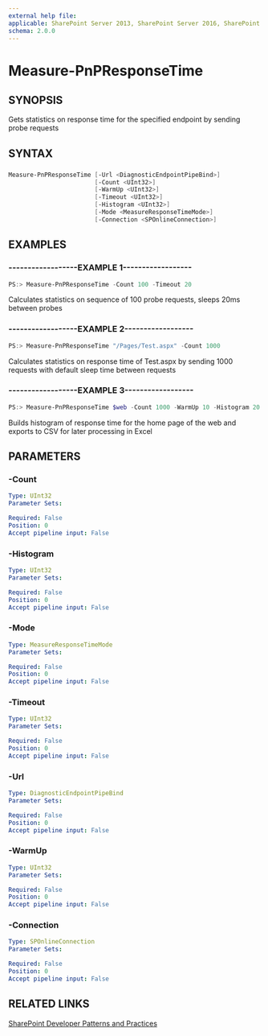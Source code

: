 ```yaml
---
external help file:
applicable: SharePoint Server 2013, SharePoint Server 2016, SharePoint Online
schema: 2.0.0
---
```

# Measure-PnPResponseTime

## SYNOPSIS
Gets statistics on response time for the specified endpoint by sending probe requests

## SYNTAX 

### 
```powershell
Measure-PnPResponseTime [-Url <DiagnosticEndpointPipeBind>]
                        [-Count <UInt32>]
                        [-WarmUp <UInt32>]
                        [-Timeout <UInt32>]
                        [-Histogram <UInt32>]
                        [-Mode <MeasureResponseTimeMode>]
                        [-Connection <SPOnlineConnection>]
```

## EXAMPLES

### ------------------EXAMPLE 1------------------
```powershell
PS:> Measure-PnPResponseTime -Count 100 -Timeout 20
```

Calculates statistics on sequence of 100 probe requests, sleeps 20ms between probes

### ------------------EXAMPLE 2------------------
```powershell
PS:> Measure-PnPResponseTime "/Pages/Test.aspx" -Count 1000
```

Calculates statistics on response time of Test.aspx by sending 1000 requests with default sleep time between requests

### ------------------EXAMPLE 3------------------
```powershell
PS:> Measure-PnPResponseTime $web -Count 1000 -WarmUp 10 -Histogram 20 -Timeout 50 | Select -expa Histogram | % {$_.GetEnumerator() | Export-Csv C:\Temp\responsetime.csv -NoTypeInformation}
```

Builds histogram of response time for the home page of the web and exports to CSV for later processing in Excel

## PARAMETERS

### -Count


```yaml
Type: UInt32
Parameter Sets: 

Required: False
Position: 0
Accept pipeline input: False
```

### -Histogram


```yaml
Type: UInt32
Parameter Sets: 

Required: False
Position: 0
Accept pipeline input: False
```

### -Mode


```yaml
Type: MeasureResponseTimeMode
Parameter Sets: 

Required: False
Position: 0
Accept pipeline input: False
```

### -Timeout


```yaml
Type: UInt32
Parameter Sets: 

Required: False
Position: 0
Accept pipeline input: False
```

### -Url


```yaml
Type: DiagnosticEndpointPipeBind
Parameter Sets: 

Required: False
Position: 0
Accept pipeline input: False
```

### -WarmUp


```yaml
Type: UInt32
Parameter Sets: 

Required: False
Position: 0
Accept pipeline input: False
```

### -Connection


```yaml
Type: SPOnlineConnection
Parameter Sets: 

Required: False
Position: 0
Accept pipeline input: False
```

## RELATED LINKS

[SharePoint Developer Patterns and Practices](http://aka.ms/sppnp)